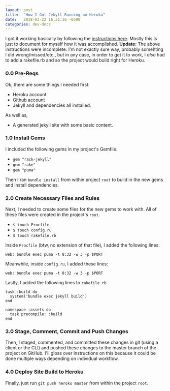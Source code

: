 ```yaml
---
layout: post
title:  "How I Got Jekyll Running on Heroku"
date:   2018-02-22 16:31:16 -0500
categories: dev-docs
---
```


I got it working basically by following the [instructions here](https://www.jamesward.com/2014/09/24/jekyll-on-heroku). Mostly this is just to document for myself how it was accomplished. **Update:** The above instructions were incomplete. I'm not exactly sure way, probably somehting I did wrong/missed/etc., but in any case, in order to get it to work, I *also* had to add a rakefile.rb and so the project would build right for Heroku. 

### 0.0 Pre-Reqs

Ok, there are some things I needed first:
+ Heroku account
+ Github account
+ Jekyll and dependencies all installed.

As well as,
+ A generated jekyll site with some basic content.


### 1.0 Install Gems

I included the following gems in my project's Gemfile.
+ `gem "rack-jekyll"`
+ `gem "rake"`
+ `gem "puma"`

Then I ran `bundle install` from within project `root` to build in the new gems and install dependencies.

### 2.0 Create Necessary Files and Rules

Next, I needed to create some files for the new gems to work with. All of these files were created in the project's `root`.
+ `$ touch Procfile`
+ `$ touch config.ru`
+ `$ touch rakefile.rb`

Inside `Procfile` (btw, no extension of that file), I added the following lines:

`web: bundle exec puma -t 8:32 -w 3 -p $PORT`

Meanwhile, inside `config.ru`, I added these lines:

`web: bundle exec puma -t 8:32 -w 3 -p $PORT`

Lastly, I added the following lines to `rakefile.rb`

```
task :build do
  system('bundle exec jekyll build')
end

namespace :assets do
  task precompile: :build
end
```

### 3.0 Stage, Comment, Commit and Push Changes

Then, I staged, commented, and committed these changes in git (using a client or the CLI) and pushed these changes to the master branch of the project on GitHub. I'll gloss over instructions on this because it could be done multiple ways depending on individual workflow.

### 4.0 Deploy Site Build to Heroku

Finally, just run `git push heroku master` from within the project `root`.
